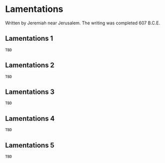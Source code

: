 # Lamentations

Written by Jeremiah near Jerusalem. The writing was completed 607 B.C.E.

## Lamentations 1

```
TBD
```


## Lamentations 2

```
TBD
```


## Lamentations 3

```
TBD
```


## Lamentations 4

```
TBD
```


## Lamentations 5

```
TBD
```


